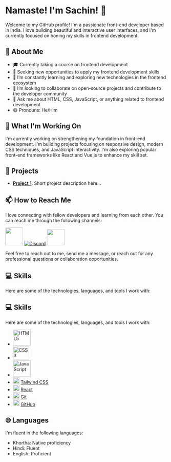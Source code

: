 # Namaste! I'm Sachin!  👋

Welcome to my GitHub profile! I'm a passionate front-end developer based in India. I love building beautiful and interactive user interfaces, and I'm currently focused on honing my skills in frontend development.

## 🌟 About Me

- 🎓 Currently taking a course on frontend development
- 💼 Seeking new opportunities to apply my frontend development skills
- 🌱 I’m constantly learning and exploring new technologies in the frontend ecosystem
- 👯 I’m looking to collaborate on open-source projects and contribute to the developer community
- 💬 Ask me about HTML, CSS, JavaScript, or anything related to frontend development
- 😄 Pronouns: He/Him

## 🔭 What I'm Working On

I'm currently working on strengthening my foundation in front-end development. I'm building projects focusing on responsive design, modern CSS techniques, and JavaScript interactivity. I'm also exploring popular front-end frameworks like React and Vue.js to enhance my skill set.

## 🚀 Projects

- [**Project 1**](https://github.com/SachinKumarMahato/E-sketch.git): Short project description here...

## 📫 How to Reach Me

I love connecting with fellow developers and learning from each other. You can reach me through the following channels:

 [<img src="https://myclouddoor.com/wp-content/uploads/2019/11/Linkedin-logo.png" width="55" height="55">](https://www.linkedin.com/in/sachin-m-6a6a98a2/)
 [![Discord](https://img.shields.io/badge/Discord-Sachin%234277-7289DA?logo=discord&logoColor=white&style=flat-square)](https://discord.com/users/Sachin#4277)
 [<img src="https://th.bing.com/th/id/OIP.VPVx8mYEC2KaNEJYQJknvQHaEd?rs=1&pid=ImgDetMain" width="55" height="50">](mailto:sachin.frontenddev@gmail.com)

Feel free to reach out to me, send me a message, or reach out for any professional questions or collaboration opportunities.

## 💻 Skills

Here are some of the technologies, languages, and tools I work with:

## 💻 Skills

Here are some of the technologies, languages, and tools I work with:

- <img src="https://image.slidesharecdn.com/html-140215074152-phpapp01/95/html-1-638.jpg?cb=1392450195" alt="HTML5" width="55" height="50"> 
- <img src="https://1000logos.net/wp-content/uploads/2020/09/CSS-Logo.png" alt="CSS3" width="50" height="40">
- <img src="https://i.pinimg.com/originals/98/0b/a0/980ba07956ccfdf81b5060b1795cdcad.png" alt="JavaScript" width="55" height="50">
- <img src="https://cdnjs.cloudflare.com/ajax/libs/font-awesome/6.0.0-beta3/svgs/brands/tailwind-css.svg" alt="Tailwind CSS" width="20" height="20"> [Tailwind CSS](https://tailwindcss.com/)
- <img src="https://cdnjs.cloudflare.com/ajax/libs/font-awesome/6.0.0-beta3/svgs/brands/react.svg" alt="React" width="20" height="20"> [React](https://reactjs.org/)
- <img src="https://cdnjs.cloudflare.com/ajax/libs/font-awesome/6.0.0-beta3/svgs/brands/git.svg" alt="Git" width="20" height="20"> [Git](https://git-scm.com/)
- <img src="https://cdnjs.cloudflare.com/ajax/libs/font-awesome/6.0.0-beta3/svgs/brands/github.svg" alt="GitHub" width="20" height="20"> [GitHub](https://github.com/)


## 🌐 Languages

I'm fluent in the following languages:

- Khortha: Native proficiency
- Hindi: Fluent
- English: Proficient



